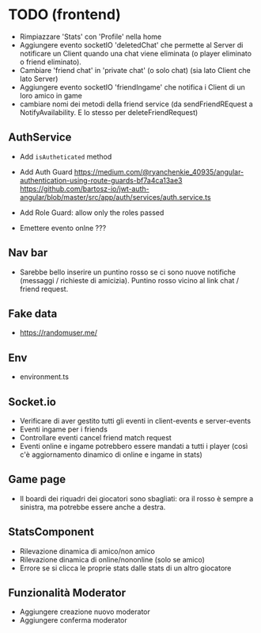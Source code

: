 # TODO (frontend)

- Rimpiazzare 'Stats' con 'Profile' nella home
- Aggiungere evento socketIO 'deletedChat' che permette al Server di notificare un Client quando una chat viene eliminata (o player eliminato o friend eliminato).
- Cambiare 'friend chat' in 'private chat' (o solo chat) (sia lato Client che lato Server)
- Aggiungere evento socketIO 'friendIngame' che notifica i Client di un loro amico in game
- cambiare nomi dei metodi della friend service (da sendFriendREquest a NotifyAvailability. E lo stesso per deleteFriendRequest)


## AuthService
- Add `isAutheticated` method

- Add Auth Guard
https://medium.com/@ryanchenkie_40935/angular-authentication-using-route-guards-bf7a4ca13ae3
https://github.com/bartosz-io/jwt-auth-angular/blob/master/src/app/auth/services/auth.service.ts

- Add Role Guard: allow only the roles passed

- Emettere evento onlne ???

## Nav bar
- Sarebbe bello inserire un puntino rosso se ci sono nuove notifiche (messaggi / richieste
  di amicizia). Puntino rosso vicino al link chat / friend request.


## Fake data
- https://randomuser.me/


## Env
- environment.ts


## Socket.io
- Verificare di aver gestito tutti gli eventi in client-events e server-events
- Eventi ingame per i friends
- Controllare eventi cancel friend match request
- Eventi online e ingame potrebbero essere mandati a tutti i player (così c'è aggiornamento dinamico di online e ingame in stats)


## Game page
- Il boardi dei riquadri dei giocatori sono sbagliati: ora il rosso è sempre a sinistra,
  ma potrebbe essere anche a destra.

## StatsComponent
- Rilevazione dinamica di amico/non amico
- Rilevazione dinamica di online/nononline (solo se amico)
- Errore se si clicca le proprie stats dalle stats di un altro giocatore

## Funzionalità Moderator
- Aggiungere creazione nuovo moderator
- Aggiungere conferma moderator
